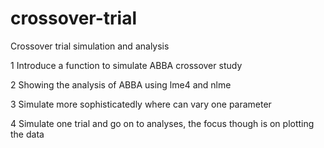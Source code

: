 # crossover-trial
Crossover trial simulation and analysis

1 Introduce a function to simulate ABBA crossover study

2 Showing the analysis of ABBA using lme4 and nlme

3 Simulate more sophisticatedly where can vary one parameter

4 Simulate one trial and go on to analyses, the focus though is on plotting the data
